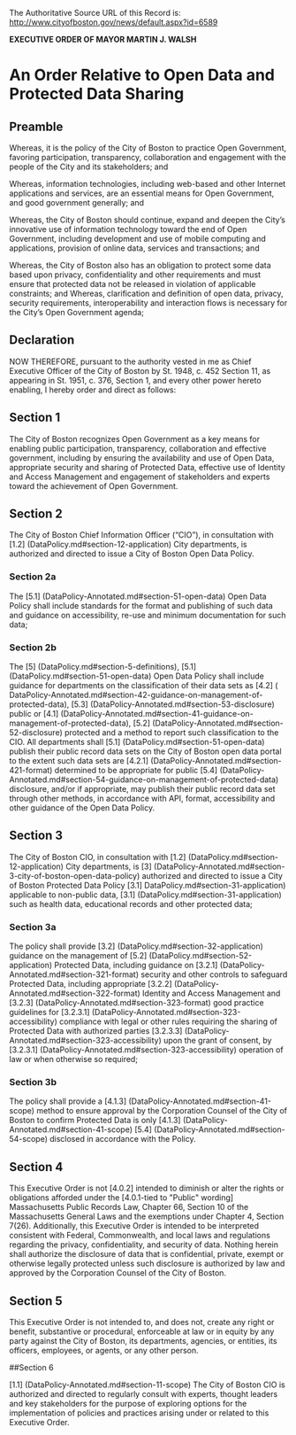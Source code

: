 The Authoritative Source URL of this Record is: http://www.cityofboston.gov/news/default.aspx?id=6589

**EXECUTIVE ORDER OF MAYOR MARTIN J. WALSH**

# An Order Relative to Open Data and Protected Data Sharing

## Preamble

Whereas, it is the policy of the City of Boston to practice Open Government, favoring participation, transparency, collaboration and engagement with the people of the City and its stakeholders; and

Whereas, information technologies, including web-based and other Internet applications and services, are an essential means for Open Government, and good government generally; and

Whereas, the City of Boston should continue, expand and deepen the City’s innovative use of information technology toward the end of Open Government, including development and use of mobile computing and applications, provision of online data, services and transactions; and

Whereas, the City of Boston also has an obligation to protect some data based upon privacy, confidentiality and other requirements and must ensure that protected data not be released in violation of applicable constraints; and
Whereas, clarification and definition of open data, privacy, security requirements, interoperability and interaction flows is necessary for the City’s Open Government agenda;

## Declaration 

NOW THEREFORE, pursuant to the authority vested in me as Chief Executive Officer of the City of Boston by St. 1948, c. 452 Section 11, as appearing in St. 1951, c. 376, Section 1, and every other power hereto enabling, I hereby order and direct as follows:

## Section 1

The City of Boston recognizes Open Government as a key means for enabling public participation, transparency, collaboration and effective government, including by ensuring the availability and use of Open Data, appropriate security and sharing of Protected Data, effective use of Identity and Access Management and engagement of stakeholders and experts toward the achievement of Open Government.

## Section 2

The City of Boston Chief Information Officer (“CIO”), in consultation with [1.2] (DataPolicy.md#section-12-application) City departments, is authorized and directed to issue a City of Boston Open Data Policy.

### Section 2a

The [5.1] (DataPolicy-Annotated.md#section-51-open-data)  Open Data Policy shall include standards for the format and publishing of such data and guidance on accessibility, re-use and minimum documentation for such data;  

### Section 2b

The [5] (DataPolicy.md#section-5-definitions), [5.1] (DataPolicy.md#section-51-open-data) Open Data Policy shall include guidance for departments on the classification of their data sets as [4.2] ( DataPolicy-Annotated.md#section-42-guidance-on-management-of-protected-data), [5.3] (DataPolicy-Annotated.md#section-53-disclosure) public or [4.1] (DataPolicy-Annotated.md#section-41-guidance-on-management-of-protected-data), [5.2]  (DataPolicy-Annotated.md#section-52-disclosure) protected and a method to report such classification to the CIO.  All departments shall [5.1] (DataPolicy.md#section-51-open-data) publish their public record data sets on the City of Boston open data portal to the extent such data sets are [4.2.1] (DataPolicy-Annotated.md#section-421-format) determined to be appropriate for public [5.4] (DataPolicy-Annotated.md#section-54-guidance-on-management-of-protected-data) disclosure, and/or if appropriate, may publish their public record data set through other methods, in accordance with API, format, accessibility and other guidance of the Open Data Policy.

## Section 3

The City of Boston CIO, in consultation with [1.2] (DataPolicy.md#section-12-application) City departments, is [3] (DataPolicy-Annotated.md#section-3-city-of-boston-open-data-policy) authorized and directed to issue a City of Boston  Protected Data Policy [3.1] DataPolicy.md#section-31-application) applicable to non-public data, [3.1] (DataPolicy.md#section-31-application) such as health data, educational records and other protected data; 

### Section 3a

The policy shall provide [3.2] (DataPolicy.md#section-32-application) guidance on the management of [5.2] (DataPolicy.md#section-52-application) Protected Data, including guidance on [3.2.1] (DataPolicy-Annotated.md#section-321-format) security and other controls to safeguard Protected Data, including appropriate [3.2.2] (DataPolicy-Annotated.md#section-322-format) Identity and Access Management and [3.2.3] (DataPolicy-Annotated.md#section-323-format) good practice guidelines for [3.2.3.1] (DataPolicy-Annotated.md#section-323-accessibility) compliance with legal or other rules requiring the sharing of Protected Data with authorized parties [3.2.3.3] (DataPolicy-Annotated.md#section-323-accessibility) upon the grant of consent, by [3.2.3.1] (DataPolicy-Annotated.md#section-323-accessibility) operation of law or when otherwise so required;

### Section 3b

The policy shall provide a [4.1.3] (DataPolicy-Annotated.md#section-41-scope) method to ensure approval by the Corporation Counsel of the City of Boston to confirm Protected Data is only [4.1.3] (DataPolicy-Annotated.md#section-41-scope) [5.4] (DataPolicy-Annotated.md#section-54-scope) disclosed in accordance with the Policy.

## Section 4

This Executive Order is not [4.0.2] intended to diminish or alter the rights or obligations afforded under the [4.0.1-tied to "Public" wording] Massachusetts Public Records Law, Chapter 66, Section 10 of the Massachusetts General Laws and the exemptions under Chapter 4, Section 7(26).  Additionally, this Executive Order is intended to be interpreted consistent with Federal, Commonwealth, and local laws and regulations regarding the privacy, confidentiality, and security of data.  Nothing herein shall authorize the disclosure of data that is confidential, private, exempt or otherwise legally protected unless such disclosure is authorized by law and approved by the Corporation Counsel of the City of Boston.

## Section 5

This Executive Order is not intended to, and does not, create any right or benefit, substantive or procedural, enforceable at law or in equity by any party against the City of Boston, its departments, agencies, or entities, its officers, employees, or agents, or any other person.

##Section 6 

[1.1] (DataPolicy-Annotated.md#section-11-scope) The City of Boston CIO is authorized and directed to regularly consult with experts, thought leaders and key stakeholders for the purpose of exploring options for the implementation of policies and practices arising under or related to this Executive Order.

